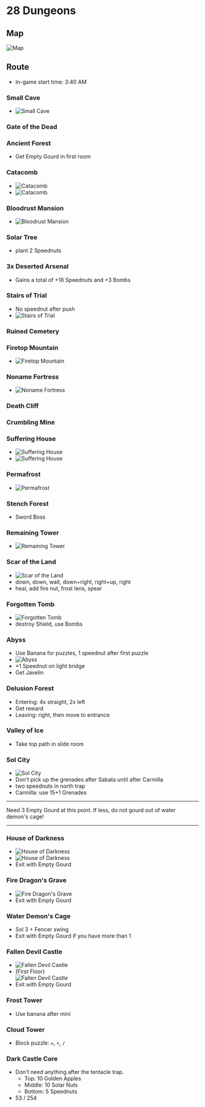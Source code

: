 # 28 Dungeons

## Map

![Map](./assets/28D_map.png)

## Route

- In-game start time: 3:40 AM

### Small Cave

- ![Small Cave](./assets/28D_small-cave.png)

### Gate of the Dead

### Ancient Forest

- Get Empty Gourd in first room

### Catacomb

- ![Catacomb](./assets/28D_catacomb_1.png)
- ![Catacomb](./assets/28D_catacomb_2.png)

### Bloodrust Mansion

- ![Bloodrust Mansion](./assets/28D_bloodrust-mansion.png)

### Solar Tree

- plant 2 Speednuts

### 3x Deserted Arsenal

- Gains a total of +18 Speednuts and +3 Bombs

### Stairs of Trial

- No speednut after push
- ![Stairs of Trial](./assets/28D_stairs-of-trial.png)

### Ruined Cemetery

### Firetop Mountain

- ![Firetop Mountain](./assets/28D_firetop-mountain.png)

### Noname Fortress

- ![Noname Fortress](./assets/28D_noname-fortress.png)

### Death Cliff

### Crumbling Mine

### Suffering House

- ![Suffering House](./assets/28D_suffering-house_1.png)
- ![Suffering House](./assets/28D_suffering-house_2.png)

### Permafrost

- ![Permafrost](./assets/28D_permafrost.png)

### Stench Forest

- Sword Boss

### Remaining Tower

- ![Remaining Tower](./assets/28D_remaining-tower.png)

### Scar of the Land

- ![Scar of the Land](./assets/28D_scar-of-the-land.png)
- down, down, wait, down+right, right+up, right
- heal, add fire nut, frost lens, spear

### Forgotten Tomb

- ![Forgotten Tomb](./assets/28D_forgotten-tomb.png)
- destroy Shield, use Bombs

### Abyss

- Use Banana for puzzles, 1 speednut after first puzzle
- ![Abyss](./assets/28D_abyss.png)
- +1 Speednut on light bridge
- Get Javelin

### Delusion Forest

- Entering: 4x straight, 2x left
- Get reward
- Leaving: right, then move to entrance

### Valley of Ice

- Take top path in slide room

### Sol City

- ![Sol City](./assets/28D_sol-city.png)
- Don't pick up the grenades after Sabata until after Carmilla
- two speednuts in north trap
- Carmilla: use 15+1 Grenades

---
Need 3 Empty Gourd at this point. If less, do not gourd out of water demon's cage!

---

### House of Darkness

- ![House of Darkness](./assets/28D_house-of-darkness_1.png)
- ![House of Darkness](./assets/28D_house-of-darkness_2.png)
- Exit with Empty Gourd

### Fire Dragon's Grave

- ![Fire Dragon's Grave](./assets/28D_fire-dragons-grave.png)
- Exit with Empty Gourd

### Water Demon's Cage

- Sol 3 + Fencer swing
- Exit with Empty Gourd if you have more than 1

### Fallen Devil Castle

- ![Fallen Devil Castle](./assets/28D_fallen-devil-castle_1.png)
- (First Floor)  
  ![Fallen Devil Castle](./assets/28D_fallen-devil-castle_2.png)
- Exit with Empty Gourd

### Frost Tower

- Use banana after mini

### Cloud Tower

- Block puzzle: `=`, `+`, `/`

### Dark Castle Core

- Don't need anything after the tentacle trap.
  - Top: 10 Golden Apples
  - Middle: 10 Solar Nuts
  - Bottom: 5 Speednuts
- 53 / 254

